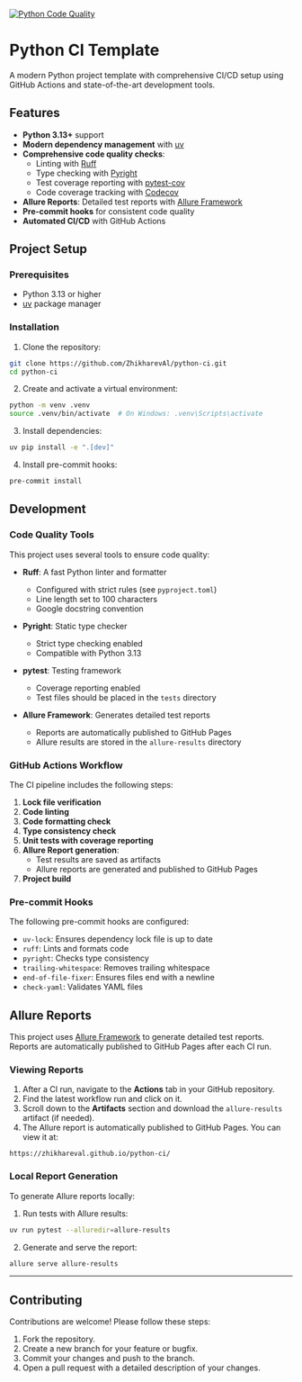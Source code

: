 [![Python Code Quality](https://github.com/ZhikharevAl/python-ci/actions/workflows/code-quality.yaml/badge.svg)](https://github.com/ZhikharevAl/python-ci/actions/workflows/code-quality.yaml)

# Python CI Template

A modern Python project template with comprehensive CI/CD setup using GitHub Actions and state-of-the-art development tools.

## Features

- **Python 3.13+** support
- **Modern dependency management** with [uv](https://github.com/astral-sh/uv)
- **Comprehensive code quality checks**:
  - Linting with [Ruff](https://github.com/astral-sh/ruff)
  - Type checking with [Pyright](https://github.com/microsoft/pyright)
  - Test coverage reporting with [pytest-cov](https://github.com/pytest-dev/pytest-cov)
  - Code coverage tracking with [Codecov](https://codecov.io)
- **Allure Reports**: Detailed test reports with [Allure Framework](https://docs.qameta.io/allure/)
- **Pre-commit hooks** for consistent code quality
- **Automated CI/CD** with GitHub Actions

## Project Setup

### Prerequisites

- Python 3.13 or higher
- [uv](https://github.com/astral-sh/uv) package manager

### Installation

1. Clone the repository:

```bash
git clone https://github.com/ZhikharevAl/python-ci.git
cd python-ci
```

2. Create and activate a virtual environment:

```bash
python -m venv .venv
source .venv/bin/activate  # On Windows: .venv\Scripts\activate
```

3. Install dependencies:

```bash
uv pip install -e ".[dev]"
```

4. Install pre-commit hooks:

```bash
pre-commit install
```

## Development

### Code Quality Tools

This project uses several tools to ensure code quality:

- **Ruff**: A fast Python linter and formatter
  - Configured with strict rules (see `pyproject.toml`)
  - Line length set to 100 characters
  - Google docstring convention

- **Pyright**: Static type checker
  - Strict type checking enabled
  - Compatible with Python 3.13

- **pytest**: Testing framework
  - Coverage reporting enabled
  - Test files should be placed in the `tests` directory

- **Allure Framework**: Generates detailed test reports
  - Reports are automatically published to GitHub Pages
  - Allure results are stored in the `allure-results` directory

### GitHub Actions Workflow

The CI pipeline includes the following steps:

1. **Lock file verification**
2. **Code linting**
3. **Code formatting check**
4. **Type consistency check**
5. **Unit tests with coverage reporting**
6. **Allure Report generation**:
   - Test results are saved as artifacts
   - Allure reports are generated and published to GitHub Pages
7. **Project build**

### Pre-commit Hooks

The following pre-commit hooks are configured:

- `uv-lock`: Ensures dependency lock file is up to date
- `ruff`: Lints and formats code
- `pyright`: Checks type consistency
- `trailing-whitespace`: Removes trailing whitespace
- `end-of-file-fixer`: Ensures files end with a newline
- `check-yaml`: Validates YAML files

## Allure Reports

This project uses [Allure Framework](https://docs.qameta.io/allure/) to generate detailed test reports. Reports are automatically published to GitHub Pages after each CI run.

### Viewing Reports

1. After a CI run, navigate to the **Actions** tab in your GitHub repository.
2. Find the latest workflow run and click on it.
3. Scroll down to the **Artifacts** section and download the `allure-results` artifact (if needed).
4. The Allure report is automatically published to GitHub Pages. You can view it at:

```
https://zhikhareval.github.io/python-ci/
```

### Local Report Generation

To generate Allure reports locally:

1. Run tests with Allure results:

```bash
uv run pytest --alluredir=allure-results
```

2. Generate and serve the report:

```bash
allure serve allure-results
```

---

## Contributing

Contributions are welcome! Please follow these steps:

1. Fork the repository.
2. Create a new branch for your feature or bugfix.
3. Commit your changes and push to the branch.
4. Open a pull request with a detailed description of your changes.
